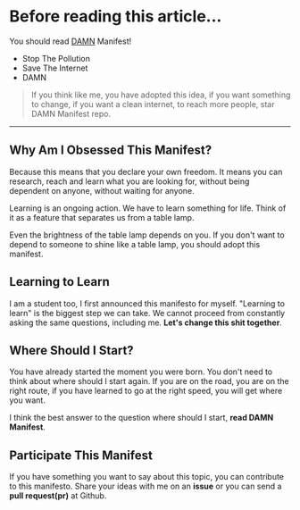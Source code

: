 # Before reading this article...
You should read [DAMN](https://0derel.com/DAMN) Manifest! 
* Stop The Pollution
* Save The Internet
* DAMN
 
> If you think like me, you have adopted this idea, if you want something to change, if you want a clean internet, to reach more people, star DAMN Manifest repo.
---

## Why Am I Obsessed This Manifest?
Because this means that you declare your own freedom. It means you can research, reach and learn what you are looking for, without being dependent on anyone, without waiting for anyone.

Learning is an ongoing action. We have to learn something for life. Think of it as a feature that separates us from a table lamp.

Even the brightness of the table lamp depends on you. If you don't want to depend to someone to shine like a table lamp, you should adopt this manifest.

## Learning to Learn
I am a student too, I first announced this manifesto for myself. "Learning to learn" is the biggest step we can take. We cannot proceed from constantly asking the same questions, including me. **Let's change this shit together**.

## Where Should I Start?
You have already started the moment you were born. You don't need to think about where should I start again. If you are on the road, you are on the right route, if you have learned to go at the right speed, you will get where you want.

I think the best answer to the question where should I start, **read DAMN Manifest**. 


## Participate This Manifest
If you have something you want to say about this topic, you can contribute to this manifesto. Share your ideas with me on an **issue** or you can send a **pull request(pr)** at Github.
